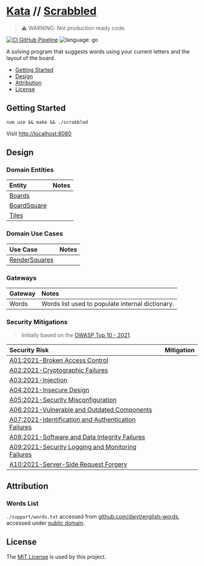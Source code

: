 # [Kata](https://github.com/dbtedman/kata) // [Scrabbled](https://github.com/dbtedman/kata-scrabbled)

> ⚠️ WARNING: Not production ready code.

[![CI GitHub Pipeline](https://img.shields.io/github/workflow/status/dbtedman/kata-scrabbled/ci?style=for-the-badge&logo=github&label=ci)](https://github.com/dbtedman/kata-scrabbled/actions/workflows/ci.yml)
![language: go](https://img.shields.io/badge/language-go-blue.svg?style=for-the-badge&logo=go)

A solving program that suggests words using your current letters and the layout of the board.

-   [Getting Started](#getting-started)
-   [Design](#design)
-   [Attribution](#attribution)
-   [License](#license)

## Getting Started

```shell
nvm use && make && ./scrabbled
```

Visit [http://localhost:8080](http://localhost:8080)

## Design

### Domain Entities

| Entity                                                        | Notes |
| :------------------------------------------------------------ | :---- |
| [Boards](./internal/domain/board/boards.go)                   |       |
| [BoardSquare](./internal/domain/board_square/board_square.go) |       |
| [Tiles](./internal/domain/tile/tiles.go)                      |       |

### Domain Use Cases

| Use Case                                                    | Notes |
| :---------------------------------------------------------- | :---- |
| [RenderSquares](./internal/domain/square/render_squares.go) |       |

### Gateways

| Gateway | Notes                                            |
| :------ | :----------------------------------------------- |
| Words   | Words list used to populate internal dictionary. |

### Security Mitigations

> Initially based on the [OWASP Top 10 - 2021](https://owasp.org/www-project-top-ten/).

| Security Risk                                                                                                                       | Mitigation |
| :---------------------------------------------------------------------------------------------------------------------------------- | :--------- |
| [A01:2021-Broken Access Control](https://owasp.org/Top10/A01_2021-Broken_Access_Control/)                                           |            |
| [A02:2021-Cryptographic Failures](https://owasp.org/Top10/A02_2021-Cryptographic_Failures/)                                         |            |
| [A03:2021-Injection](https://owasp.org/Top10/A03_2021-Injection/)                                                                   |            |
| [A04:2021-Insecure Design](https://owasp.org/Top10/A04_2021-Insecure_Design/)                                                       |            |
| [A05:2021-Security Misconfiguration](https://owasp.org/Top10/A05_2021-Security_Misconfiguration/)                                   |            |
| [A06:2021-Vulnerable and Outdated Components](https://owasp.org/Top10/A06_2021-Vulnerable_and_Outdated_Components/)                 |            |
| [A07:2021-Identification and Authentication Failures](https://owasp.org/Top10/A07_2021-Identification_and_Authentication_Failures/) |            |
| [A08:2021-Software and Data Integrity Failures](https://owasp.org/Top10/A08_2021-Software_and_Data_Integrity_Failures/)             |            |
| [A09:2021-Security Logging and Monitoring Failures](https://owasp.org/Top10/A09_2021-Security_Logging_and_Monitoring_Failures/)     |            |
| [A10:2021-Server-Side Request Forgery](https://owasp.org/Top10/A10_2021-Server-Side_Request_Forgery_%28SSRF%29/)                    |            |

## Attribution

### Words List

`./support/words.txt` accessed from [github.com/dwyl/english-words](https://github.com/dwyl/english-words), accessed
under [public domain](https://github.com/dwyl/english-words/blob/master/LICENSE.md).

## License

The [MIT License](./LICENSE.md) is used by this project.
